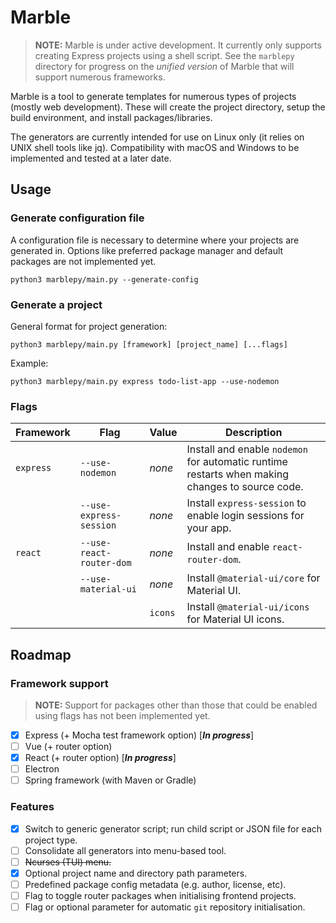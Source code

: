 # Marble
> **NOTE:** Marble is under active development. It currently only supports creating Express projects using a shell script. See the `marblepy` directory for progress on the *unified version* of Marble that will support numerous frameworks.

Marble is a tool to generate templates for numerous types of projects (mostly web development). These will create the project directory, setup the build environment, and install packages/libraries.

The generators are currently intended for use on Linux only (it relies on UNIX shell tools like jq). Compatibility with macOS and Windows to be implemented and tested at a later date.

## Usage

### Generate configuration file
A configuration file is necessary to determine where your projects are generated in. Options like preferred package manager and default packages are not implemented yet.

```
python3 marblepy/main.py --generate-config
```

### Generate a project
General format for project generation:
```
python3 marblepy/main.py [framework] [project_name] [...flags]
```

Example:
```
python3 marblepy/main.py express todo-list-app --use-nodemon
```

### Flags
| Framework | Flag | Value | Description |
|-----|-----|-----|-----|
| `express` | `--use-nodemon`           | *none*  | Install and enable `nodemon` for automatic runtime restarts when making changes to source code. |
|           | `--use-express-session`   | *none*  | Install `express-session` to enable login sessions for your app. |
| `react`   | `--use-react-router-dom`  | *none*  | Install and enable `react-router-dom`. |
|           | `--use-material-ui`       | *none*  | Install `@material-ui/core` for Material UI. |
|           |                           | `icons` | Install `@material-ui/icons` for Material UI icons. |

## Roadmap
### Framework support
> **NOTE:** Support for packages other than those that could be enabled using flags has not been implemented yet.
- [x] Express (+ Mocha test framework option) [***In progress***]
- [ ] Vue (+ router option)
- [x] React (+ router option) [***In progress***]
- [ ] Electron
- [ ] Spring framework (with Maven or Gradle)

### Features
- [x] Switch to generic generator script; run child script or JSON file for each project type.
- [ ] Consolidate all generators into menu-based tool.
- [ ] ~~Ncurses (TUI) menu.~~
- [x] Optional project name and directory path parameters.
- [ ] Predefined package config metadata (e.g. author, license, etc).
- [ ] Flag to toggle router packages when initialising frontend projects.
- [ ] Flag or optional parameter for automatic `git` repository initialisation.